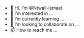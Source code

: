 - 👋 Hi, I’m @Ntwali-ismael
- 👀 I’m interested in ...
- 🌱 I’m currently learning ...
- 💞️ I’m looking to collaborate on ...
- 📫 How to reach me ...

<!---
Ntwali-ismael/Ntwali-ismael is a ✨ special ✨ repository because its `README.md` (this file) appears on your GitHub profile.
You can click the Preview link to take a look at your changes.
--->
